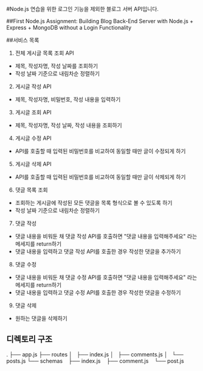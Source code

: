 #Node.js 연습을 위한 로그인 기능을 제외한 블로그 서버 API입니다.

##First Node.js Assignment: Building Blog Back-End Server with Node.js + Express + MongoDB without a Login Functionality

##서비스 목록
1. 전체 게시글 목록 조회 API
- 제목, 작성자명, 작성 날짜를 조회하기
- 작성 날짜 기준으로 내림차순 정렬하기
2. 게시글 작성 API
- 제목, 작성자명, 비밀번호, 작성 내용을 입력하기
3. 게시글 조회 API
- 제목, 작성자명, 작성 날짜, 작성 내용을 조회하기 
4. 게시글 수정 API
- API를 호출할 때 입력된 비밀번호를 비교하여 동일할 때만 글이 수정되게 하기
5. 게시글 삭제 API
- API를 호출할 때 입력된 비밀번호를 비교하여 동일할 때만 글이 삭제되게 하기
6. 댓글 목록 조회
- 조회하는 게시글에 작성된 모든 댓글을 목록 형식으로 볼 수 있도록 하기
- 작성 날짜 기준으로 내림차순 정렬하기
7. 댓글 작성
- 댓글 내용을 비워둔 채 댓글 작성 API를 호출하면 "댓글 내용을 입력해주세요" 라는 메세지를 return하기
- 댓글 내용을 입력하고 댓글 작성 API를 호출한 경우 작성한 댓글을 추가하기
8. 댓글 수정
- 댓글 내용을 비워둔 채 댓글 수정 API를 호출하면 "댓글 내용을 입력해주세요" 라는 메세지를 return하기
- 댓글 내용을 입력하고 댓글 수정 API를 호출한 경우 작성한 댓글을 수정하기
9. 댓글 삭제
- 원하는 댓글을 삭제하기
    
## 디렉토리 구조
.
├── app.js
├── routes
│   ├── index.js
│   ├── comments.js
│   └── posts.js
└── schemas
   ├── index.js
   ├── comment.js
   └── post.js

